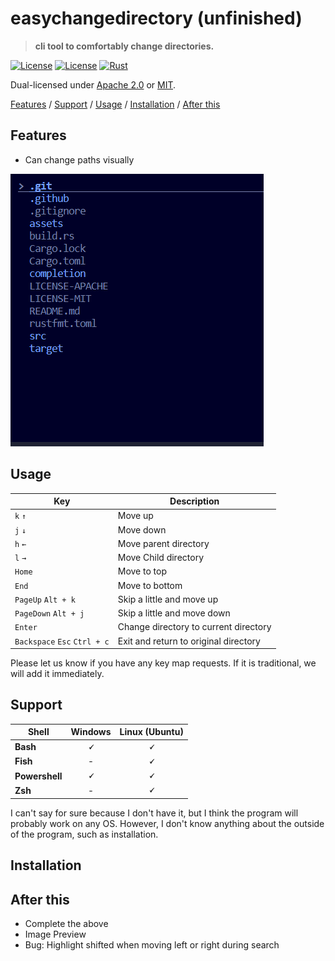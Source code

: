# easychangedirectory (unfinished)

> **cli tool to comfortably change directories.**

[![License](https://img.shields.io/badge/license-Apache%202.0-blue?style=flat-square)](LICENSE-APACHE)
[![License](https://img.shields.io/badge/license-MIT-blue?style=flat-square)](LICENSE-MIT)
[![Rust](https://github.com/shsyss/easychangedirectory/actions/workflows/rust.yml/badge.svg)](https://github.com/shsyss/easychangedirectory/actions/workflows/rust.yml)

Dual-licensed under [Apache 2.0](LICENSE-APACHE) or [MIT](LICENSE-MIT).

[Features](#features) / [Support](#support) / [Usage](#usage) / [Installation](#installation) / [After this](#after-this)

## Features

- Can change paths visually

![demo](./assets/demo.gif)

## Usage

| Key                          | Description                           |
| ---------------------------- | ------------------------------------- |
| `k` `↑`                      | Move up                               |
| `j` `↓`                      | Move down                             |
| `h` `←`                      | Move parent directory                 |
| `l` `→`                      | Move Child directory                  |
| `Home`                       | Move to top                           |
| `End`                        | Move to bottom                        |
| `PageUp` `Alt + k`           | Skip a little and move up             |
| `PageDown` `Alt + j`         | Skip a little and move down           |
| `Enter`                      | Change directory to current directory |
| `Backspace` `Esc` `Ctrl + c` | Exit and return to original directory |

Please let us know if you have any key map requests. If it is traditional, we will add it immediately.

## Support

| Shell          | Windows       | Linux (Ubuntu) |
| ---------------|:-------------:|:--------------:|
| **Bash**       | **&#128504;** | **&#128504;**  |
| **Fish**       | -             | **&#128504;**  |
| **Powershell** | **&#128504;** | **&#128504;**  |
| **Zsh**        | -             | **&#128504;**  |

I can't say for sure because I don't have it, but I think the program will probably work on any OS. However, I don't know anything about the outside of the program, such as installation.

## Installation

## After this

- Complete the above
- Image Preview
- Bug: Highlight shifted when moving left or right during search